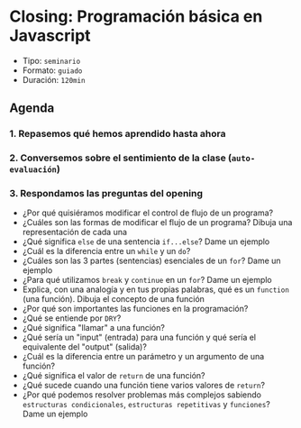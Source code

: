 # Closing: Programación básica en Javascript

- Tipo: `seminario`
- Formato: `guiado`
- Duración: `120min`

## Agenda

### 1. Repasemos qué hemos aprendido hasta ahora

### 2. Conversemos sobre el sentimiento de la clase (`auto-evaluación`)

### 3. Respondamos las preguntas del opening

- ¿Por qué quisiéramos modificar el control de flujo de un programa?
- ¿Cuáles son las formas de modificar el flujo de un programa? Dibuja una
  representación de cada una
- ¿Qué significa `else` de una sentencia `if...else`? Dame un ejemplo
- ¿Cuál es la diferencia entre un `while` y un `do`?
- ¿Cuáles son las 3 partes (sentencias) esenciales de un `for`? Dame un ejemplo
- ¿Para qué utilizamos `break` y `continue` en un `for`? Dame un ejemplo
- Explica, con una analogía y en tus propias palabras, qué es un `function` (una
  función). Dibuja el concepto de una función
- ¿Por qué son importantes las funciones en la programación?
- ¿Qué se entiende por `DRY`?
- ¿Qué significa "llamar" a una función?
- ¿Qué sería un "input" (entrada) para una función y qué sería el equivalente
  del "output" (salida)?
- ¿Cuál es la diferencia entre un parámetro y un argumento de una función?
- ¿Qué significa el valor de `return` de una función?
- ¿Qué sucede cuando una función tiene varios valores de `return`?
- ¿Por qué podemos resolver problemas más complejos sabiendo
  `estructuras condicionales`,  `estructuras repetitivas` y `funciones`? Dame un
  ejemplo
